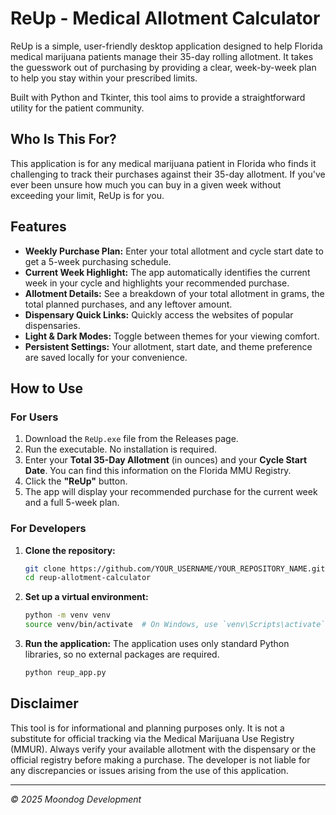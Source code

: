 # ReUp - Medical Allotment Calculator

ReUp is a simple, user-friendly desktop application designed to help Florida medical marijuana patients manage their 35-day rolling allotment. It takes the guesswork out of purchasing by providing a clear, week-by-week plan to help you stay within your prescribed limits.

Built with Python and Tkinter, this tool aims to provide a straightforward utility for the patient community.

## Who Is This For?

This application is for any medical marijuana patient in Florida who finds it challenging to track their purchases against their 35-day allotment. If you've ever been unsure how much you can buy in a given week without exceeding your limit, ReUp is for you.

## Features

- **Weekly Purchase Plan:** Enter your total allotment and cycle start date to get a 5-week purchasing schedule.
- **Current Week Highlight:** The app automatically identifies the current week in your cycle and highlights your recommended purchase.
- **Allotment Details:** See a breakdown of your total allotment in grams, the total planned purchases, and any leftover amount.
- **Dispensary Quick Links:** Quickly access the websites of popular dispensaries.
- **Light & Dark Modes:** Toggle between themes for your viewing comfort.
- **Persistent Settings:** Your allotment, start date, and theme preference are saved locally for your convenience.

## How to Use

### For Users

1.  Download the `ReUp.exe` file from the Releases page. <!-- Update this link -->
2.  Run the executable. No installation is required.
3.  Enter your **Total 35-Day Allotment** (in ounces) and your **Cycle Start Date**. You can find this information on the Florida MMU Registry.
4.  Click the **"ReUp"** button.
5.  The app will display your recommended purchase for the current week and a full 5-week plan.

### For Developers

1.  **Clone the repository:**
    ```bash
    git clone https://github.com/YOUR_USERNAME/YOUR_REPOSITORY_NAME.git
    cd reup-allotment-calculator
    ```

2.  **Set up a virtual environment:**
    ```bash
    python -m venv venv
    source venv/bin/activate  # On Windows, use `venv\Scripts\activate`
    ```

3.  **Run the application:**
    The application uses only standard Python libraries, so no external packages are required.
    ```bash
    python reup_app.py
    ```

## Disclaimer

This tool is for informational and planning purposes only. It is not a substitute for official tracking via the Medical Marijuana Use Registry (MMUR). Always verify your available allotment with the dispensary or the official registry before making a purchase. The developer is not liable for any discrepancies or issues arising from the use of this application.

---

*© 2025 Moondog Development*